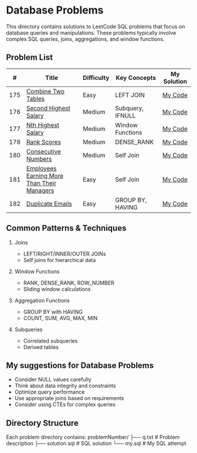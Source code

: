 # Database Problems
This directory contains solutions to LeetCode SQL problems that focus on database queries and manipulations. These problems typically involve complex SQL queries, joins, aggregations, and window functions.

## Problem List
| # | Title | Difficulty | Key Concepts | My Solution |
|---|-------|------------|--------------|-------------|
| 175 | [Combine Two Tables](https://leetcode.com/problems/combine-two-tables/) | Easy | LEFT JOIN |[My Code](https://github.com/ArmanBehnam/Leetcode/tree/main/database/175) |
| 176 | [Second Highest Salary](https://leetcode.com/problems/second-highest-salary/) | Medium | Subquery, IFNULL |[My Code](https://github.com/ArmanBehnam/Leetcode/tree/main/database/176) |
| 177 | [Nth Highest Salary](https://leetcode.com/problems/nth-highest-salary/) | Medium | Window Functions |[My Code](https://github.com/ArmanBehnam/Leetcode/tree/main/database/177) |
| 178 | [Rank Scores](https://leetcode.com/problems/rank-scores/) | Medium | DENSE_RANK |[My Code](https://github.com/ArmanBehnam/Leetcode/tree/main/database/178) |
| 180 | [Consecutive Numbers](https://leetcode.com/problems/consecutive-numbers/) | Medium | Self Join |[My Code](https://github.com/ArmanBehnam/Leetcode/tree/main/database/180) |
| 181 | [Employees Earning More Than Their Managers](https://leetcode.com/problems/employees-earning-more-than-their-managers/) | Easy | Self Join |[My Code](https://github.com/ArmanBehnam/Leetcode/tree/main/database/181) |
| 182 | [Duplicate Emails](https://leetcode.com/problems/duplicate-emails/) | Easy | GROUP BY, HAVING |[My Code](https://github.com/ArmanBehnam/Leetcode/tree/main/database/182) |

## Common Patterns & Techniques
1. Joins
   - LEFT/RIGHT/INNER/OUTER JOINs
   - Self joins for hierarchical data

2. Window Functions
   - RANK, DENSE_RANK, ROW_NUMBER
   - Sliding window calculations

3. Aggregation Functions
   - GROUP BY with HAVING
   - COUNT, SUM, AVG, MAX, MIN

4. Subqueries
   - Correlated subqueries
   - Derived tables

## My suggestions for Database Problems
- Consider NULL values carefully
- Think about data integrity and constraints
- Optimize query performance
- Use appropriate joins based on requirements
- Consider using CTEs for complex queries

## Directory Structure
Each problem directory contains:
problemNumber/
├── q.txt          # Problem description
├── solution.sql   # SQL solution
└── my.sql         # My SQL attempt